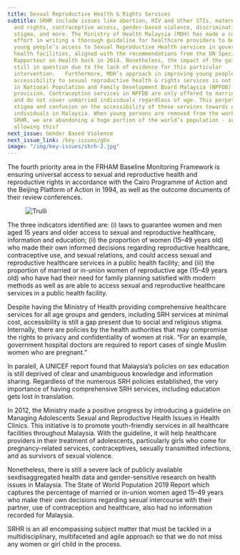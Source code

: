 ```yaml
---
title: Sexual Reproductive Health & Rights Services
subtitle: SRHR include issues like abortion, HIV and other STIs, maternal health
  and rights, contraceptive access, gender-based violence, discrimination and
  stigma, and more. The Ministry of Health Malaysia (MOH) has made a commendable
  effort in writing a thorough guideline for healthcare providers to bolster
  young people’s access to Sexual Reproductive Health services in governmental
  health facilities, aligned with the recommendations from the UN Special
  Rapporteur on Health back in 2014. Nonetheless, the impact of the guideline is
  still in question due to the lack of evidence for this particular
  intervention.   Furthermore, MOH’s approach in improving young people’s
  accessibility to sexual reproductive health & rights services is not reflected
  in National Population and Family Development Board Malaysia (NPFDB)’s service
  provision. Contraception services in NPFDB are only offered to married women
  and do not cover unmarried individuals regardless of age. This perpetuates
  stigma and confusion on the accessibility of these services towards unmarried
  individuals in Malaysia. When young persons are removed from the works on
  SRHR, we are abandoning a huge portion of the world’s population - are we
  allowing this?
next_issue: Gender Based Violence
next_issue_link: /key-issues/gbv
image: "/img/key-issues/shrh-2.jpg"
---
```

The fourth priority area in the FRHAM Baseline Monitoring Framework is ensuring universal access to sexual and reproductive health and reproductive rights in accordance with the Cairo Programme of Action and the Beijing Platform of Action in 1994, as well as the outcome documents of their review conferences. 

<div class='flex justify-center'>
<figure class='md:w-2/3 md:px-8'>
<img src="/img/key-issues/sexual-1.png" alt="Trulli" class='rounded-md shadow-lg'>
<figcaption align = "center"><b></b></figcaption>
</figure></div>


The three indicators identified are: (i) laws to guarantee women and men aged 15 years and older access to sexual and reproductive healthcare, information and education; (ii) the proportion of women (15–49 years old) who made their own informed decisions regarding reproductive healthcare, contraceptive use, and sexual relations, and could access sexual and reproductive healthcare services in a public health facility; and (iii) the proportion of married or in-union women of reproductive age (15–49 years old) who have had their need for family planning satisfied with modern methods as well as are able to access sexual and reproductive healthcare services in a public health facility.

Despite having the Ministry of Health providing comprehensive healthcare services for all age groups and genders, including SRH services at minimal cost, accessibility is still a gap present due to social and religious stigma. Internally, there are policies by the health authorities that may compromise the rights to privacy and confidentiality of women at risk. “For an example, government hospital doctors are required to report cases of single Muslim women who are pregnant.”

In paralell, A UNICEF report found that Malaysia’s policies on sex education is still deprived of clear and unambiguous knowledge and information sharing. Regardless of the numerous SRH policies established, the very importance of having comprehensive SRH services, including education gets lost in translation. 

In 2012, the Ministry made a positive progress by introducing a guideline on Managing Adolescents Sexual and Reproductive Health Issues in Health Clinics. This initiative is to promote youth-friendly services in all healthcare facilities throughout Malaysia. With the guideline, it will help healthcare providers in their treatment of adolescents, particularly girls who come for pregnancy-related services, contraceptives, sexually transmitted infections, and as survivors of sexual violence.

Nonetheless, there is still a severe lack of publicly available sexdisaggregated health data and gender-sensitive research on health issues in Malaysia. The State of World Population 2019 Report which captures the percentage of married or in-union women aged 15–49 years who make their own decisions regarding sexual intercourse with their partner, use of contraception and healthcare, also had no information recorded for Malaysia.

SRHR is an all encompassing subject matter that must be tackled in a multidisciplinary, multifaceted and agile approach so that we do not miss any women or girl child in the process.


